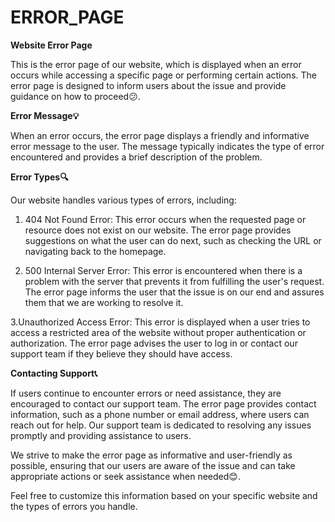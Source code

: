 # ERROR_PAGE


**Website Error Page**


This is the error page of our website, which is displayed when an error occurs while accessing a specific page or performing certain actions. The error page is designed to inform users about the issue and provide guidance on how to proceed😕.

**Error Message💡**

When an error occurs, the error page displays a friendly and informative error message to the user. The message typically indicates the type of error encountered and provides a brief description of the problem.

**Error Types🔍**


Our website handles various types of errors, including:

1. 404 Not Found Error: This error occurs when the requested page or resource does not exist on our website. The error page provides suggestions on what the user can do next, such as checking the URL or navigating back to the homepage.

2. 500 Internal Server Error: This error is encountered when there is a problem with the server that prevents it from fulfilling the user's request. The error page informs the user that the issue is on our end and assures them that we are working to resolve it.

3.Unauthorized Access Error: This error is displayed when a user tries to access a restricted area of the website without proper authentication or authorization. The error page advises the user to log in or contact our support team if they believe they should have access.

**Contacting Support📞**


If users continue to encounter errors or need assistance, they are encouraged to contact our support team. The error page provides contact information, such as a phone number or email address, where users can reach out for help. Our support team is dedicated to resolving any issues promptly and providing assistance to users.

We strive to make the error page as informative and user-friendly as possible, ensuring that our users are aware of the issue and can take appropriate actions or seek assistance when needed😊.

Feel free to customize this information based on your specific website and the types of errors you handle.
